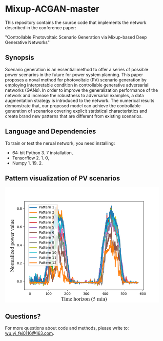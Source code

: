 # Mixup-ACGAN-master

This repository contains the source code that implements the network described in the conference paper:

"Controllable Photovoltaic Scenario Generation via Mixup-based Deep Generative Networks"

## Synopsis
Scenario generation is an essential method to offer a series of possible power scenarios in the future for power system planning. This paper proposes a noval method for photovoltaic (PV) scenario generation by employing interpretable condition in controllable generative adversarial networks (GANs). In order to improve the generalization performance of the network and increase the robustness to adversarial examples, a data augmentation strategy is introduced to the network. The numerical results demonstrate that, our proposed model can achieve the controllable generation of scenarios covering explicit statistical characteristics and create brand new patterns that are different from existing scenarios. 

## Language and Dependencies
To train or test the nerual network, you need installing:
* 64-bit Python 3. 7 installation,
* Tensorflow 2. 1. 0,
* Numpy 1. 19. 2.

## Pattern visualization of PV scenarios
![](plot.png)

## Questions?
For more questions about code and methods, please write to: wu_yi_fei0116@163.com.
